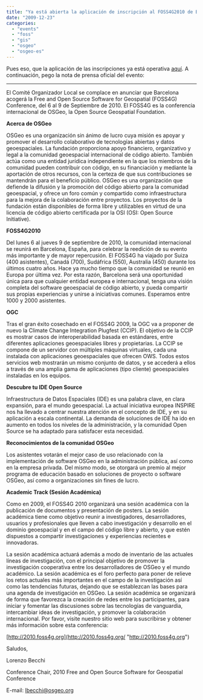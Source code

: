```yaml
---
title: "Ya está abierta la aplicación de inscripción al FOSS4G2010 de Barcelona!!"
date: "2009-12-23"
categories: 
  - "events"
  - "foss"
  - "gis"
  - "osgeo"
  - "osgeo-es"
---
```


Pues eso, que la aplicación de las inscripciones ya está operativa [aquí](http://2010.foss4g.org/registration.php "Aplicación de Registro"). A continuación, pego la nota de prensa oficial del evento:

* * *

El Comité Organizador Local se complace en anunciar que Barcelona acogerá la Free and Open Source Software for Geospatial (FOSS4G) Conference, del 6 al 9 de Septiembre de 2010. El FOSS4G es la conferencia internacional de OSGeo, la Open Source Geospatial Foundation.

**Acerca de OSGeo**

OSGeo es una organización sin ánimo de lucro cuya misión es apoyar y promover el desarrollo colaborativo de tecnologías abiertas y datos geoespaciales. La fundación proporciona apoyo financiero, organizativo y legal a la comunidad geoespacial internacional de código abierto. También actúa como una entidad jurídica independiente en la que los miembros de la comunidad pueden contribuir con código, en su financiación y mediante la aportación de otros recursos, con la certeza de que sus contribuciones se mantendrán para el beneficio público. OSGeo es una organización que defiende la difusión y la promoción del código abierto para la comunidad geoespacial, y ofrece un foro común y compartido como infraestructura para la mejora de la colaboración entre proyectos. Los proyectos de la fundación están disponibles de forma libre y utilizables en virtud de una licencia de código abierto certificada por la OSI (OSI: Open Source Initiative).

**FOSS4G2010**

Del lunes 6 al jueves 9 de septiembre de 2010, la comunidad internacional se reunirá en Barcelona, España, para celebrar la reedición de su evento más importante y de mayor repercusión. El FOSS4G ha viajado por Suiza (400 asistentes), Canadá (700), Sudáfrica (550), Australia (450) durante los últimos cuatro años. Hace ya mucho tiempo que la comunidad se reunió en Europa por última vez. Por esta razón, Barcelona será una oportunidad única para que cualquier entidad europea e internacional, tenga una visión completa del software geoespacial de código abierto, y pueda compartir sus propias experiencias y unirse a iniciativas comunes. Esperamos entre 1000 y 2000 asistentes.

**OGC**

Tras el gran éxito cosechado en el FOSS4G 2009, la OGC va a proponer de nuevo la Climate Change Integration Plugfest (CCIP). El objetivo de la CCIP es mostrar casos de interoperabilidad basada en estándares, entre diferentes aplicaciones geoespaciales libres y propietarias. La CCIP se compone de un servidor con múltiples máquinas virtuales, cada una instalada con aplicaciones geoespaciales que ofrecen OWS. Todos estos servicios web mostrarán un mismo conjunto de datos, y se accederá a ellos a través de una amplia gama de aplicaciones (tipo cliente) geoespaciales instaladas en los equipos.

**Descubre tu IDE Open Source**

Infraestructura de Datos Espaciales (IDE) es una palabra clave, en clara expansión, para el mundo geoespacial. La actual iniciativa europea INSPIRE nos ha llevado a centrar nuestra atención en el concepto de IDE, y en su aplicación a escala continental. La demanda de soluciones de IDE ha ido en aumento en todos los niveles de la administración, y la comunidad Open Source se ha adaptado para satisfacer esta necesidad.

**Reconocimientos de la comunidad OSGeo**

Los asistentes votarán el mejor caso de uso relacionado con la implementación de software OSGeo en la administración pública, así como en la empresa privada. Del mismo modo, se otorgará un premio al mejor programa de educación basado en soluciones de proyecto o software OSGeo, así como a organizaciones sin fines de lucro.

**Academic Track (Sesión Académica)**

Como en 2009, el FOSS4G 2010 organizará una sesión académica con la publicación de documentos y presentación de posters. La sesión académica tiene como objetivo reunir a investigadores, desarrolladores, usuarios y profesionales que lleven a cabo investigación y desarrollo en el dominio geoespacial y en el campo del código libre y abierto, y que estén dispuestos a compartir investigaciones y experiencias recientes e innovadoras.

La sesión académica actuará además a modo de inventario de las actuales líneas de investigación, con el principal objetivo de promover la investigación cooperativa entre los desarrolladores de OSGeo y el mundo académico. La sesión académica es el foro perfecto para poner de relieve los retos actuales más importantes en el campo de la investigación así como las tendencias futuras, dejando que se establezcan las bases para una agenda de investigación en OSGeo. La sesión académica se organizará de forma que favorezca la creación de redes entre los participantes, para iniciar y fomentar las discusiones sobre las tecnologías de vanguardia, intercambiar ideas de investigación, y promover la colaboración internacional. Por favor, visite nuestro sitio web para suscribirse y obtener más información sobre esta conferencia:

[http://2010.foss4g.org](http://2010.foss4g.org/ "http://2010.foss4g.org")

Saludos,

Lorenzo Becchi

Conference Chair, 2010 Free and Open Source Software for Geospatial Conference

E-mail: lbecchi@osgeo.org
